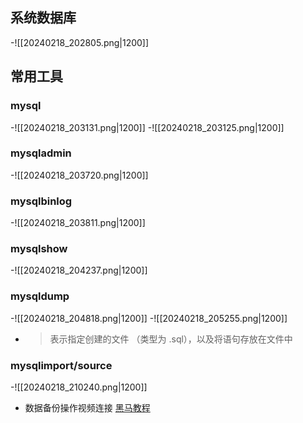 ## 系统数据库
-![[20240218_202805.png|1200]]
## 常用工具
### mysql
-![[20240218_203131.png|1200]]
-![[20240218_203125.png|1200]]
### mysqladmin
-![[20240218_203720.png|1200]]
### mysqlbinlog
-![[20240218_203811.png|1200]]
### mysqlshow
-![[20240218_204237.png|1200]]
### mysqldump
-![[20240218_204818.png|1200]]
-![[20240218_205255.png|1200]]
-   >  表示指定创建的文件  （类型为 .sql），以及将语句存放在文件中
### mysqlimport/source
-![[20240218_210240.png|1200]]
- 数据备份操作视频连接    [黑马教程](https://www.bilibili.com/video/BV1Kr4y1i7ru/?p=150&spm_id_from=pageDriver&vd_source=d7634744f260933fca40577f8363d499)
